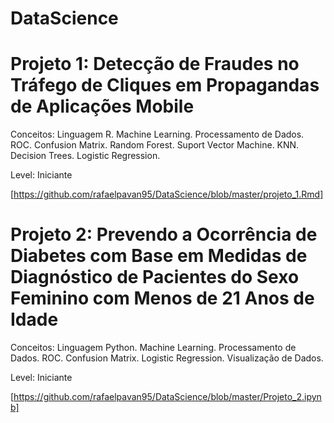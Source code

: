 # DataScience

# Projeto 1: Detecção de Fraudes no Tráfego de Cliques em Propagandas de Aplicações Mobile

Conceitos: Linguagem R. Machine Learning. Processamento de Dados. ROC. Confusion Matrix. Random Forest. Suport Vector Machine. KNN. Decision Trees. Logistic Regression. 

Level: Iniciante

[https://github.com/rafaelpavan95/DataScience/blob/master/projeto_1.Rmd]


# Projeto 2: Prevendo a Ocorrência de Diabetes com Base em Medidas de Diagnóstico de Pacientes do Sexo Feminino com Menos de 21 Anos de Idade

Conceitos: Linguagem Python. Machine Learning. Processamento de Dados. ROC. Confusion Matrix. Logistic Regression. Visualização de Dados.

Level: Iniciante

[https://github.com/rafaelpavan95/DataScience/blob/master/Projeto_2.ipynb]
